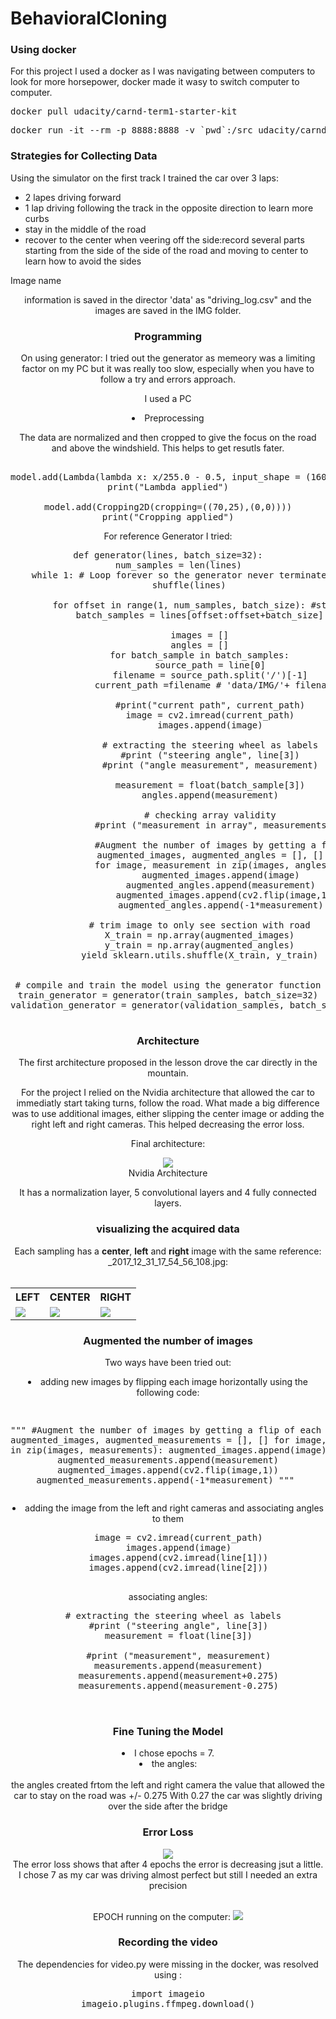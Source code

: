 # BehavioralCloning

<h3> Using docker </h3>

For this project I used a docker as I was navigating between computers to look for more horsepower, docker made it wasy to switch computer to computer.

<pre>
docker pull udacity/carnd-term1-starter-kit
</pre>

<pre>
docker run -it --rm -p 8888:8888 -v `pwd`:/src udacity/carnd-term1-starter-kit
</pre>

<h3>Strategies for Collecting Data</h3>

Using the simulator on the first track I trained the car over 3 laps:
- 2 lapes driving forward
- 1 lap driving following the track in the opposite direction to learn more curbs
- stay in the middle of the road
- recover to the center when veering off the side:record several parts starting from the side of the side of the road and moving to center to learn how to avoid the sides

Image name <center><left><right> information is saved in the director 'data' as "driving_log.csv" and the images are saved in the IMG folder.

<h3> Programming </h3>

On using generator: I tried out the generator as memeory was a limiting factor on my PC but it was really too slow, especially when you have to follow a try and errors approach.

I used a PC 

<li> Preprocessing </li>

The data are normalized and then cropped to give the focus on the road and above the windshield. This helps to get resutls fater.

<pre>
      
model.add(Lambda(lambda x: x/255.0 - 0.5, input_shape = (160, 320, 3)))
print("Lambda applied")

model.add(Cropping2D(cropping=((70,25),(0,0))))
print("Cropping applied")
</pre>


For reference Generator I tried:
<pre>
def generator(lines, batch_size=32):
    num_samples = len(lines)
    while 1: # Loop forever so the generator never terminates
        shuffle(lines)
        
        for offset in range(1, num_samples, batch_size): #starts at 1 to avoid headers
            batch_samples = lines[offset:offset+batch_size]

            images = []
            angles = []
            for batch_sample in batch_samples:
                source_path = line[0]
                filename = source_path.split('/')[-1]
                current_path =filename # 'data/IMG/'+ filename

                #print("current path", current_path)
                image = cv2.imread(current_path)
                images.append(image)
    
                # extracting the steering wheel as labels
                #print ("steering angle", line[3])
                #print ("angle measurement", measurement)
            
                measurement = float(batch_sample[3])
                angles.append(measurement)
                
                # checking array validity
                #print ("measurement in array", measurements[66])

                #Augment the number of images by getting a flip of each image
                augmented_images, augmented_angles = [], []
                for image, measurement in zip(images, angles):
                    augmented_images.append(image)
                    augmented_angles.append(measurement)
                    augmented_images.append(cv2.flip(image,1))
                    augmented_angles.append(-1*measurement)

            # trim image to only see section with road
            X_train = np.array(augmented_images)
            y_train = np.array(augmented_angles)
            yield sklearn.utils.shuffle(X_train, y_train)
            
            
# compile and train the model using the generator function
train_generator = generator(train_samples, batch_size=32)
validation_generator = generator(validation_samples, batch_size=32)            

</pre>

<h3> Architecture </h3>

The first architecture proposed in the lesson drove the car directly in the mountain.

For the project I relied on the Nvidia architecture that allowed the car to immediatly start taking turns, follow the road.
What made a big difference was to use additional images, either slipping the center image or adding the right left and right cameras.
This helped decreasing the error loss.

Final architecture:<br>

<img src="assets/network-architecture.jpg"> 
<br>Nvidia Architecture

It has a normalization layer, 5 convolutional layers and 4 fully connected layers.

<h3> visualizing the acquired data </h3>
Each sampling has a <b>center</b>, <b>left</b> and <b>right</b> image with the same reference:<br>
<center><left><right>_2017_12_31_17_54_56_108.jpg: <br><br>

<table style="width:100%">
  <tr>
    <th>LEFT</th>
    <th>CENTER</th> 
    <th>RIGHT</th>
  </tr>
  <tr>
    <td><img src="assets/left_2018_01_04_15_20_38_120.jpg"></td>
    <td><img src="assets/center_2018_01_04_15_20_38_120.jpg"> </td> 
    <td><img src="assets/right_2018_01_04_15_20_38_120.jpg"> </td>
  </tr>
 
</table>

<h3> Augmented the number of images </h3>

Two ways have been tried out:

<li> adding new images by flipping each image horizontally using the following code:
<pre>

"""
#Augment the number of images by getting a flip of each image
augmented_images, augmented_measurements = [], []
for image, measurement in zip(images, measurements):
    augmented_images.append(image)
    augmented_measurements.append(measurement)
    augmented_images.append(cv2.flip(image,1))
    augmented_measurements.append(-1*measurement)
"""
</pre>

<li> adding the image from the left and right cameras and associating angles to them </li>
<pre>
    image = cv2.imread(current_path)
    images.append(image)
    images.append(cv2.imread(line[1]))
    images.append(cv2.imread(line[2]))
    
</pre>

associating angles:
 <pre>
  # extracting the steering wheel as labels
    #print ("steering angle", line[3])
    measurement = float(line[3])
    
    #print ("measurement", measurement)
    measurements.append(measurement)
    measurements.append(measurement+0.275)
    measurements.append(measurement-0.275)
    
  </pre>  
    
<h3> Fine Tuning the Model </h3>
   
   <li>I chose epochs = 7.</li>
   <li>the angles: </li> <br> the angles created frtom the left and right camera the value that allowed the car to stay on the road was +/- 0.275
   With 0.27 the car was slightly driving over the side after the bridge
   
<h3> Error Loss </h3>

<img src="assets/loss_graph_010518.png">
<br>The error loss shows that after 4 epochs the error is decreasing jsut a little.
<br>I chose 7 as my car was driving almost perfect but still I needed an extra precision

<br>EPOCH running on the computer:
<img src="error_loss_decreasing">

<h3> Recording the video </h3>

The dependencies for video.py were missing in the docker, was resolved using :
<pre>
import imageio
imageio.plugins.ffmpeg.download()
</pre>
